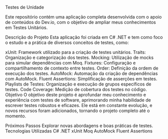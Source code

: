 Testes de Unidade

Este repositório contém uma aplicação completa desenvolvida com o apoio de conteúdos do Dev.io, com o objetivo de ampliar meus conhecimentos em Testes Unitários.

Descrição do Projeto
Esta aplicação foi criada em C# .NET e tem como foco o estudo e a prática de diversos conceitos de testes, como:

xUnit: Framework utilizado para a criação de testes unitários.
Traits: Organização e categorização dos testes.
Mocking: Utilização de mocks para simular dependências com Moq.
Fixtures: Configuração e compartilhamento de contexto entre testes.
Order: Definição da ordem de execução dos testes.
AutoMock: Automação da criação de dependências com AutoMock.
Fluent Assertions: Simplificação de asserções em testes.
Playlists de Testes: Organização e execução de grupos específicos de testes.
Code Coverage: Medição de cobertura dos testes no código.
Objetivo
O objetivo deste projeto é aprofundar meu conhecimento e experiência com testes de software, aprimorando minha habilidade de escrever testes robustos e eficazes. Ele está em constante evolução, e novos recursos foram adicionados, tornando o projeto completo até o momento.

Próximos Passos
Explorar novas abordagens e boas práticas de testes.
Tecnologias Utilizadas
C# .NET
xUnit
Moq
AutoMock
Fluent Assertions
